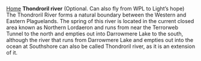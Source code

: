 [Home](../index.md)
**Thondroril river** (Optional. Can also fly from WPL to Light’s hope)
The Thondroril River forms a natural boundary between the Western and Eastern Plaguelands. The spring of this river is located in the current closed area known as Northern Lordaeron and runs from near the Terrorweb Tunnel to the north and empties out into Darrowmere Lake to the south, although the river that runs from Darrowmere Lake and empties out into the ocean at Southshore can also be called Thondroril river, as it is an extension of it.